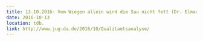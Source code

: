 ```yaml
---
title: 13.10.2016: Vom Wiegen allein wird die Sau nicht fett (Dr. Elmar Jürgens)
date: 2016-10-13
location: tdb.
link: http://www.jug-da.de/2016/10/Qualitaetsanalyse/
---
```

